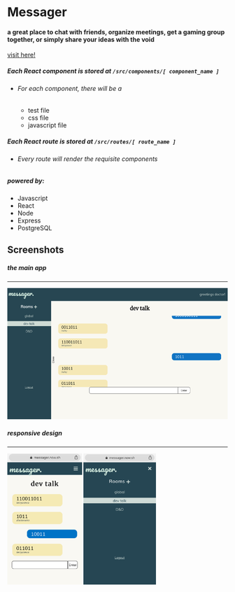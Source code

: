 # Messager


#### a great place to chat with friends, organize meetings, get a gaming group together, or simply share your ideas with the void
[visit here!](http://messager.now.sh)
##### Each React component is stored at `/src/components/[ component_name ]`
* ###### For each component, there will be a 
    * test file
    * css file
    * javascript file
##### Each React route is stored at `/src/routes/[ route_name ]`
* ###### Every route will render the requisite components
##### powered by:
* Javascript
* React
* Node
* Express
* PostgreSQL
## Screenshots
##### the main app
***
<img src = './src/screenshots/mainpage.png' height = '300px' >

##### responsive design
***

<img src = './src/screenshots/mobile-page.jpg' height = '300px' >


<img src = './src/screenshots/mobile-rooms.jpg' height = '300px' >


